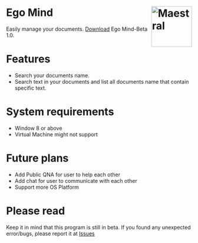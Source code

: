 # Ego Mind <img src="https://static.thenounproject.com/png/1399858-200.png" align="right" title="Maestral" width="110" height="110">
Easily manage your documents. [Download](https://github.com/GoodDay360/Ego-Mind/releases) Ego Mind-Beta 1.0.  
# Features
- Search your documents name.
- Search text in your documents and list all documents name that contain specific text.
# System requirements
- Window 8 or above
- Virtual Machine might not support
# Future plans
- Add Public QNA for user to help each other
- Add chat for user to communicate with each other
- Support more OS Platform
# Please read
Keep it in mind that this program is still in beta. If you found any unexpected error/bugs, please report it at [Issues](https://github.com/GoodDay360/Ego-Mind/issues)
